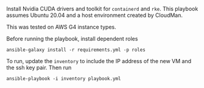 Install Nvidia CUDA drivers and toolkit for `containerd` and `rke`.
This playbook assumes Ubuntu 20.04 and a host environment created by CloudMan.

This was tested on AWS G4 instance types.

Before running the playbook, install dependent roles
```
ansible-galaxy install -r requirements.yml -p roles
```

To run, update the `inventory` to include the IP address of the new VM and the
ssh key pair. Then run
```
ansible-playbook -i inventory playbook.yml
```
